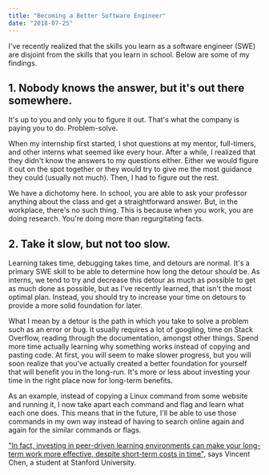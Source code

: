 ```yaml
---
title: "Becoming a Better Software Engineer"
date: "2018-07-25"
---
```


 I've recently realized that the skills you learn as a software engineer (SWE) are disjoint from the skills that you learn in school. Below are some of my findings.

## 1. Nobody knows the answer, but it's out there somewhere.

It's up to you and only you to figure it out. That's what the company is paying you to do. Problem-solve.

When my internship first started, I shot questions at my mentor, full-timers, and other interns what seemed like every hour. After a while, I realized that they didn't know the answers to my questions either. Either we would figure it out on the spot together or they would try to give me the most guidance they could (usually not much). Then, I had to figure out the rest.

We have a dichotomy here. In school, you are able to ask your professor anything about the class and get a straightforward answer. But, in the workplace, there's no such thing. This is because when you work, you are doing research. You're doing more than regurgitating facts.

## 2. Take it slow, but not too slow.

Learning takes time, debugging takes time, and detours are normal. It's a primary SWE skill to be able to determine how long the detour should be. As interns, we tend to try and decrease this detour as much as possible to get as much done as possible, but as I've recently learned, that isn't the most optimal plan. Instead, you should try to increase your time on detours to provide a more solid foundation for later.

What I mean by a detour is the path in which you take to solve a problem such as an error or bug. It usually requires a lot of googling, time on Stack Overflow, reading through the documentation, amongst other things. Spend more time actually learning why something works instead of copying and pasting code. At first, you will seem to make slower progress, but you will soon realize that you've actually created a better foundation for yourself that will benefit you in the long-run. It's more or less about investing your time in the right place now for long-term benefits.

As an example, instead of copying a Linux command from some website and running it, I now take apart each command and flag and learn what each one does. This means that in the future, I'll be able to use those commands in my own way instead of having to search online again and again for the similar commands or flags.

["In fact, investing in peer-driven learning environments can make your long-term work more effective, despite short-term costs in time",](https://blog.ycombinator.com/learning-math-for-machine-learning/) says Vincent Chen, a student at Stanford University.